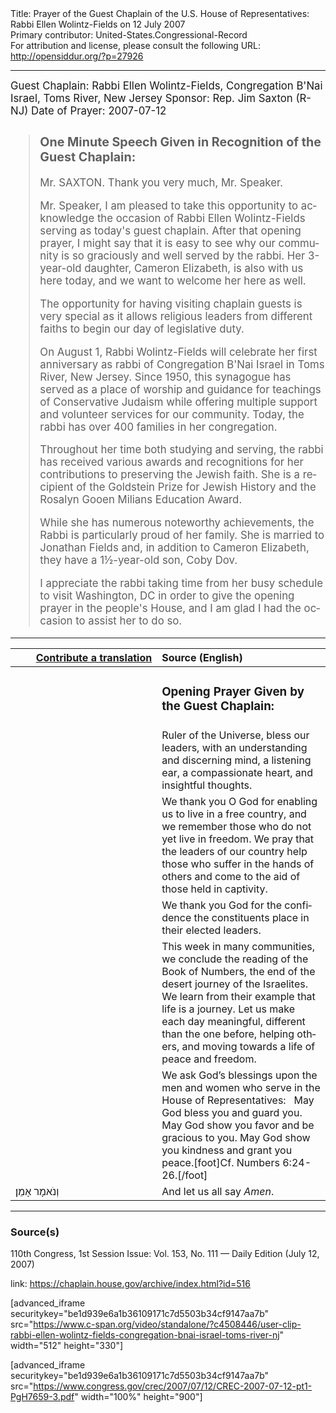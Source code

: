 <html>
<head></head>
<body>
Title: Prayer of the Guest Chaplain of the U.S. House of Representatives: Rabbi Ellen Wolintz-Fields on 12 July 2007<br />
Primary contributor: United-States.Congressional-Record<br />
For attribution and license, please consult the following URL: <a href="http://opensiddur.org/?p=27926">http://opensiddur.org/?p=27926</a>
<p />
<hr />

<div class="english" lang="en" style="font-size:1.2em;">
Guest Chaplain: Rabbi Ellen Wolintz-Fields, Congregation B'Nai Israel, Toms River, New Jersey
Sponsor: Rep. Jim Saxton (R-NJ)
Date of Prayer: 2007-07-12

<blockquote>
<h3>One Minute Speech Given in Recognition of the Guest Chaplain:</h3>

Mr. SAXTON. Thank you very much, Mr. Speaker.

Mr. Speaker, I am pleased to take this opportunity to acknowledge the occasion of Rabbi Ellen Wolintz-Fields serving as today's guest chaplain. After that opening prayer, I might say that it is easy to see why our community is so graciously and well served by the rabbi. Her 3-year-old daughter, Cameron Elizabeth, is also with us here today, and we want to welcome her here as well.

The opportunity for having visiting chaplain guests is very special as it allows religious leaders from different faiths to begin our day of legislative duty.

On August 1, Rabbi Wolintz-Fields will celebrate her first anniversary as rabbi of Congregation B'Nai Israel in Toms River, New Jersey. Since 1950, this synagogue has served as a place of worship and guidance for teachings of Conservative Judaism while offering multiple support and volunteer services for our community. Today, the rabbi has over 400 families in her congregation.

Throughout her time both studying and serving, the rabbi has received various awards and recognitions for her contributions to preserving the Jewish faith. She is a recipient of the Goldstein Prize for Jewish History and the Rosalyn Gooen Milians Education Award.

While she has numerous noteworthy achievements, the Rabbi is particularly proud of her family. She is married to Jonathan Fields and, in addition to Cameron Elizabeth, they have a 1½-year-old son, Coby Dov.

I appreciate the rabbi taking time from her busy schedule to visit Washington, DC in order to give the opening prayer in the people's House, and I am glad I had the occasion to assist her to do so.
</blockquote>
</div>

<hr />

<table style="margin-left: auto;margin-right: auto;" class="draggable">
<thead><tr><th id="x" style="text-align: right;"><a href="/contributing/upload/">Contribute a translation</a></th><th style="text-align: left;">Source (English)</th></tr></thead>
<tbody>
<tr><td style="vertical-align:top;" width="46%">
<div class="liturgy" lang="he">

</span></div></td>
 
<td style="vertical-align:top;" width="53%">
<div class="english" lang="en">
<h3>Opening Prayer Given by the Guest Chaplain:</h3>
</div></td></tr>

<tr><td style="vertical-align:top;" width="46%">
<div class="liturgy" lang="he">

</span></div></td>
 
<td style="vertical-align:top;" width="53%">
<div class="english" lang="en">
Ruler of the Universe, 
bless our leaders, 
with an understanding and discerning mind, 
a listening ear, 
a compassionate heart, 
and insightful thoughts. 
</div></td></tr>


<tr><td style="vertical-align:top;" width="46%">
<div class="liturgy" lang="he">

</span></div></td>
 
<td style="vertical-align:top;" width="53%">
<div class="english" lang="en">
We thank you O God 
for enabling us to live in a free country, 
and we remember those 
who do not yet live in freedom. 
We pray that the leaders of our country 
help those who suffer in the hands of others 
and come to the aid of those held in captivity. 
</div></td></tr>


<tr><td style="vertical-align:top;" width="46%">
<div class="liturgy" lang="he">

</span></div></td>
 
<td style="vertical-align:top;" width="53%">
<div class="english" lang="en">
We thank you God 
for the confidence the constituents place in their elected leaders. 
</div></td></tr>


<tr><td style="vertical-align:top;" width="46%">
<div class="liturgy" lang="he">

</span></div></td>
 
<td style="vertical-align:top;" width="53%">
<div class="english" lang="en">
This week in many communities, 
we conclude the reading of the Book of Numbers, 
the end of the desert journey of the Israelites. 
We learn from their example that life is a journey. 
Let us make each day meaningful, 
different than the one before, 
helping others, 
and moving towards a life of peace and freedom. 
</div></td></tr>


<tr><td style="vertical-align:top;" width="46%">
<div class="liturgy" lang="he">

</span></div></td>
 
<td style="vertical-align:top;" width="53%">
<div class="english" lang="en">
We ask God’s blessings 
upon the men and women 
who serve in the House of Representatives:
&nbsp;
May God bless you and guard you.
May God show you favor and be gracious to you.
May God show you kindness and grant you peace.[foot]Cf. Numbers 6:24-26.[/foot]
</div></td></tr>


<tr><td style="vertical-align:top;" width="46%">
<div class="liturgy" lang="he">
וְנֹאמָר אָמֵן׃
</span></div></td>
 
<td style="vertical-align:top;" width="53%">
<div class="english" lang="en">
And let us all say <em>Amen</em>.
</div></td></tr>
</tbody></table>

<hr />

<h3>Source(s)</h3>

110th Congress, 1st Session
Issue: Vol. 153, No. 111 — Daily Edition (July 12, 2007)

link: <a href="https://chaplain.house.gov/archive/index.html?id=516">https://chaplain.house.gov/archive/index.html?id=516</a>

[advanced_iframe securitykey="be1d939e6a1b36109171c7d5503b34cf9147aa7b" src="https://www.c-span.org/video/standalone/?c4508446/user-clip-rabbi-ellen-wolintz-fields-congregation-bnai-israel-toms-river-nj" width="512" height="330"]

[advanced_iframe securitykey="be1d939e6a1b36109171c7d5503b34cf9147aa7b" src="https://www.congress.gov/crec/2007/07/12/CREC-2007-07-12-pt1-PgH7659-3.pdf" width="100%" height="900"]
</body>
</html>